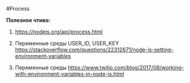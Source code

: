 #Process

**Полезное чтиво:**

1. https://nodejs.org/api/process.html

2. Переменные среды USER_ID, USER_KEY
https://stackoverflow.com/questions/22312671/node-js-setting-environment-variables

3. Переменные среды
https://www.twilio.com/blog/2017/08/working-with-environment-variables-in-node-js.html